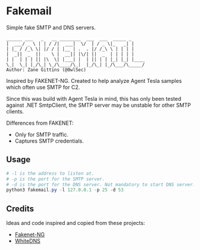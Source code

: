 # Fakemail

Simple fake SMTP and DNS servers.

```
______ ___   _   __ ________  ___  ___  _____ _     
|  ___/ _ \ | | / /|  ___|  \/  | / _ \|_   _| |    
| |_ / /_\ \| |/ / | |__ | .  . |/ /_\ \ | | | |    
|  _||  _  ||    \ |  __|| |\/| ||  _  | | | | |    
| |  | | | || |\  \| |___| |  | || | | |_| |_| |____
\_|  \_| |_/\_| \_/\____/\_|  |_/\_| |_/\___/\_____/
Author: Zane Gittins (@0wlSec)
```

Inspired by FAKENET-NG. Created to help analyze Agent Tesla samples which
often use SMTP for C2.

Since this was build with Agent Tesla in mind, this has only been tested against
.NET SmtpClient, the SMTP server may be unstable for other SMTP clients.

Differences from FAKENET:
* Only for SMTP traffic. 
* Captures SMTP credentials.

## Usage

```powershell
# -l is the address to listen at.
# -p is the port for the SMTP server.
# -d is the port for the DNS server. Not mandatory to start DNS server.
python3 fakemail.py -l 127.0.0.1 -p 25 -d 53
```

## Credits

Ideas and code inspired and copied from these projects:

* [Fakenet-NG](https://github.com/fireeye/flare-fakenet-ng)
* [WhiteDNS](https://github.com/Dave-ee/WhiteDNS)
